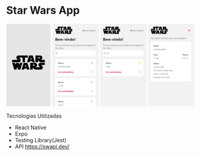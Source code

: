 # Star Wars App

![Demo App](https://github.com/smvictorON/StarWars/blob/master/assets/demo.png)

Tecnologias Utilizadas

- React Native
- Expo
- Testing Library(Jest)
- API https://swapi.dev/
